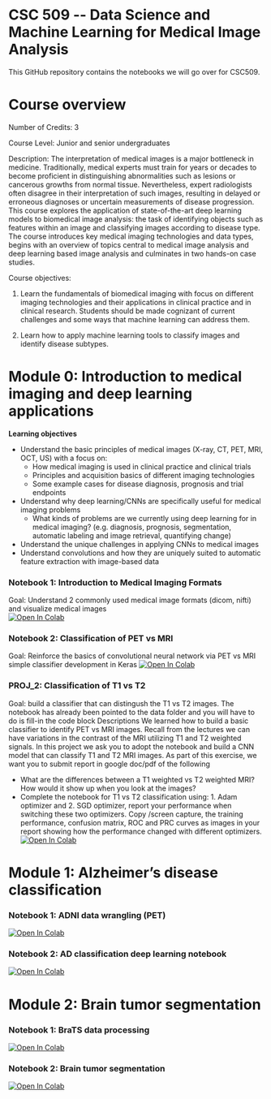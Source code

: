 
# CSC 509 -- Data Science and Machine Learning for Medical Image Analysis

This GitHub repository contains the notebooks we will go over for CSC509. 

# Course overview

Number of Credits: 3

Course Level: Junior and senior undergraduates

Description: The interpretation of medical images is a major bottleneck in medicine. Traditionally, medical experts must train for years or decades to become proficient in distinguishing abnormalities such as lesions or cancerous growths from normal tissue. Nevertheless, expert radiologists often disagree in their interpretation of such images, resulting in delayed or erroneous diagnoses or uncertain measurements of disease progression. This course explores the application of state-of-the-art deep learning models to biomedical image analysis: the task of identifying objects such as features within an image and classifying images according to disease type. The course introduces key medical imaging technologies and data types, begins with an overview of topics central to medical image analysis and deep learning based image analysis and culminates in two hands-on case studies.

Course objectives:
1. Learn the fundamentals of biomedical imaging with focus on different imaging technologies and their applications in clinical practice and in clinical research. Students should be made cognizant of current challenges and some ways that machine learning can address them.

2. Learn how to apply machine learning tools to classify images and identify disease subtypes.



# Module 0: Introduction to medical imaging and deep learning applications
**Learning objectives**
* Understand the basic principles of medical images (X-ray, CT, PET, MRI, OCT, US) with a focus on: 
	* How medical imaging is used in clinical practice and clinical trials
	* Principles and acquisition basics of different imaging technologies
	* Some example cases for disease diagnosis, prognosis and trial endpoints  
* Understand why deep learning/CNNs are specifically useful for medical imaging problems
	* What kinds of problems are we currently using deep learning for in medical imaging? (e.g. diagnosis, prognosis, segmentation, automatic labeling and image retrieval, quantifying change) 
* Understand the unique challenges in applying CNNs to medical images
* Understand convolutions and how they are uniquely suited to automatic feature extraction with image-based data 


### Notebook 1: Introduction to Medical Imaging Formats
Goal: Understand 2 commonly used medical image formats (dicom, nifti) and visualize medical images  
[![Open In Colab](https://colab.research.google.com/assets/colab-badge.svg)](https://colab.research.google.com/github/julclu/CSC509/blob/main/Module0/Module0_NB1_Intro_Medical_Imaging_Formats.ipynb)

### Notebook 2: Classification of PET vs MRI 

Goal: Reinforce the basics of convolutional neural network via PET vs MRI simple classifier development in Keras
[![Open In Colab](https://colab.research.google.com/assets/colab-badge.svg)](https://colab.research.google.com/github/julclu/CSC509/blob/main/Module0/Module0_CNN_PET_MRI.ipynb)

### PROJ_2: Classification of T1 vs T2
Goal: build a classifier that can distingush the T1 vs T2 images. The notebook has already been pointed to the data folder and you will have to do is fill-in the code block
Descriptions
We learned how to build a basic classifier to identify PET vs MRI images. Recall from the lectures we can have variations in the contrast of the MRI utilizing T1 and T2 weighted signals. In this project we ask you to adopt the notebook and build a CNN model that can classify T1 and T2 MRI images. As part of this exercise, we want you to submit report in google doc/pdf of the following
 * What are the differences between a T1 weighted vs T2 weighted MRI? How would it show up when you look at the images?
 * Complete the notebook for T1 vs T2 classification using: 1. Adam optimizer and 2. SGD optimizer, report your performance when switching these two optimizers. Copy /screen capture, the training performance, confusion matrix, ROC and PRC curves as images in your report showing how the performance changed with different optimizers.
[![Open In Colab](https://colab.research.google.com/assets/colab-badge.svg)](https://colab.research.google.com/github/julclu/CSC509/blob/main/Module0/PROJ_2_T1_T2_Classifier.ipynb)

# Module 1: Alzheimer’s disease classification

### Notebook 1: ADNI data wrangling (PET) 
[![Open In Colab](https://colab.research.google.com/assets/colab-badge.svg)](https://colab.research.google.com/github/julclu/CSC509/blob/main/Module1/Module1_NB1_ADNI_PET_DataWrangling.ipynb)

### Notebook 2: AD classification deep learning notebook 
[![Open In Colab](https://colab.research.google.com/assets/colab-badge.svg)](https://colab.research.google.com/github/julclu/CSC509/blob/main/Module1/Module1_NB2_ADNI_ADClassification.ipynb)

# Module 2: Brain tumor segmentation 
### Notebook 1: BraTS data processing
[![Open In Colab](https://colab.research.google.com/assets/colab-badge.svg)](https://colab.research.google.com/github/julclu/CSC509/blob/main/Module2/Module2_NB1_BraTS_DataProcessing.ipynb)
### Notebook 2: Brain tumor segmentation 
[![Open In Colab](https://colab.research.google.com/assets/colab-badge.svg)](https://colab.research.google.com/github/julclu/CSC509/blob/main/Module2/Module2_NB2_BraTS_TumorSegmentation.ipynb)
